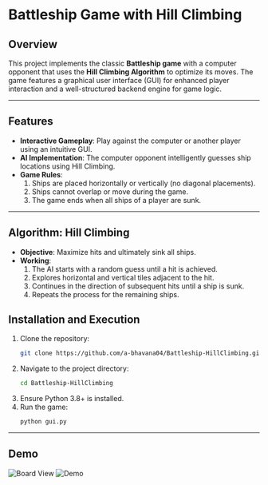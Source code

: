 # Battleship Game with Hill Climbing

## Overview
This project implements the classic **Battleship game** with a computer opponent that uses the **Hill Climbing Algorithm** to optimize its moves. The game features a graphical user interface (GUI) for enhanced player interaction and a well-structured backend engine for game logic.


---

## Features
- **Interactive Gameplay**: Play against the computer or another player using an intuitive GUI.
- **AI Implementation**: The computer opponent intelligently guesses ship locations using Hill Climbing.
- **Game Rules**:
  1. Ships are placed horizontally or vertically (no diagonal placements).
  2. Ships cannot overlap or move during the game.
  3. The game ends when all ships of a player are sunk.

---

## Algorithm: Hill Climbing
- **Objective**: Maximize hits and ultimately sink all ships.
- **Working**:
  1. The AI starts with a random guess until a hit is achieved.
  2. Explores horizontal and vertical tiles adjacent to the hit.
  3. Continues in the direction of subsequent hits until a ship is sunk.
  4. Repeats the process for the remaining ships.


## Installation and Execution
1. Clone the repository:
   ```bash
   git clone https://github.com/a-bhavana04/Battleship-HillClimbing.git
   ```
2. Navigate to the project directory:
   ```bash
   cd Battleship-HillClimbing
   ```
3. Ensure Python 3.8+ is installed.
4. Run the game:
   ```bash
   python gui.py
   ```
---
## Demo
![Board View](images/board_view)
![Demo](image/demo)

